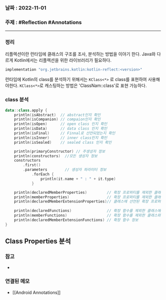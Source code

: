 ### 날짜 : 2022-11-01
### 주제 : #Reflection #Annotations 
----
### 정리
리플렉션이란 런타임에 클래스의 구조를 조사, 분석하는 방법을 이야기 한다. Java와 다르게 Kotlin에서는 리플렉션을 위한 라이브러리가 필요하다. 

```gradle
implementation "org.jetbrains.kotlin:kotlin-reflect:<version>"
```

런타임에 Kotlin의 class를 분석하기 위해서는 `KClass<*>` 로 class를 표현하여 사용해야한다. `KClass<*>`로 캐스팅하는 방법은 'ClassNam::class'로 표현 가능하다.

### class 분석
```Kotlin
data::class.apply {  
    println(isAbstract)  // abstract인지 확인
    println(isCompanion) // compaion인지 확인
    println(isOpen)      // open class 인지 확인
    println(isData)      // data class 인지 확인
    println(isFinal)     // Finnal로 선언되었는지 확인
    println(isInner)     // inner class인지 확인
    println(isSealed)    // sealed class 인지 확인

	println(primaryConstructor) // 주생성자 정보
	println(constructors)  //모든 생성자 정보
	constructors  
	    .first()  
	    .parameters        // 생성자 파라미터 정보
		    .forEach {  
			    println(it.name + " : " + it.type)  
			}

	println(declaredMemberProperties)         // 확장 프로퍼티를 제외한 클래스에 선언된 모든 프로퍼티
	println(memberProperties)                 // 확장 프로퍼티를 제외한 클래스와 상위 클래스의 모든 프로퍼티
	println(declaredMemberExtensionProperties)// 클래스에 선언된 확장 프로퍼티
	
	println(declaredFunctions)                // 확장 함수를 제외한 클래스에 선언된 함수 정보
	println(memberFunctions)                  // 확장 함수를 제외한 클래스와 상위 클래스에 정의된 함수
	println(declaredMemberExtensionFunctions) // 확장 함수 정보
}
```

## Class Properties 분석


### 참고
- 

### 연결된 메모
- [[Android Annotations]]